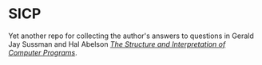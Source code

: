 # SICP
Yet another repo for collecting the author's answers to questions in Gerald Jay Sussman and Hal Abelson [_The Structure and Interpretation of Computer Programs_](https://mitpress.mit.edu/sites/default/files/sicp/full-text/book/book-Z-H-4.html#%_toc_start).
